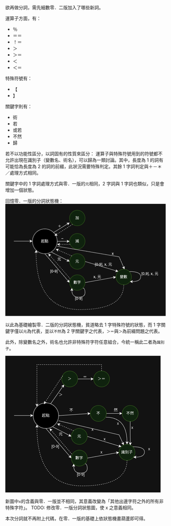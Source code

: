 欲再做分詞，需先細數零．二版加入了哪些新詞。

運算子方面，有：
- ％
- ＝＝
- ！＝
- ＞
- ＞＝
- ＜
- ＜＝

特殊符號有：
- 【
- 】

關鍵字則有：
- 術
- 若
- 或若
- 不然
- 歸

若不以功能性區分，以詞固有的性質來區分：
運算子與特殊符號用到的符號都不允許出現在識別子（變數名、術名），可以歸為一類討論。其中，長度為 1 的詞有可能恰為長度為 2 的詞的前綴，此狀況需要特殊判定。其餘 1 字詞判定與＋－＊／處理方式相同。

關鍵字中的 1 字詞處理方式與零．一版的`元`相同，2 字詞與 1 字詞也類似，只是會增加一個狀態。

回憶零．一版的分詞狀態機：
![零・一版分詞狀態機](../image/零・一版分詞狀態機.png)

以此為基礎繪製零．二版的分詞狀態機，貧道略去 1 字特殊符號的狀態，而 1 字關鍵字僅以`元`為代表，並以`不然`為 2 字關鍵字之代表，`＞＝`與`＞`為前綴問題之代表。

此外，除變數名之外，術名也允許非特殊符字符任意組合，今統一稱此二者為`識別子`。

![零・二版分詞狀態機](../image/零・二版分詞狀態機.png)

新圖中`x`的含義與零．一版並不相同，其意義改變為「其他出邊字符之外的所有非特殊字符」。
TODO: 修改零．一版分詞狀態圖，使 x 之意義相同。

本次分詞就不再附上代碼，在零．一版的基礎上依狀態機畫葫蘆即可得。
